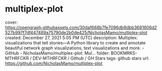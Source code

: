 # multiplex-plot

cover: https://opengraph.githubassets.com/30daf668b7fe7096db9dbb3681606d2527b997f7df447489a75790de2b0de425/NicholasMamo/multiplex-plot
created: December 27, 2021 5:05 PM (UTC)
description: Multiplex: visualizations that tell stories—A Python library to create and annotate beautiful network graph visualizations, text visualizations and more. - GitHub - NicholasMamo/multiplex-plot: Mul...
folder: BOOKMRKS-MTHRFCKR / DEV-MTHRFCKR / Github / GH Stars
tags: github stars
url: https://github.com/NicholasMamo/multiplex-plot